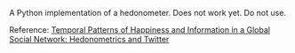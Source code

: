 A Python implementation of a hedonometer. Does not work yet. Do not use.

Reference: [Temporal Patterns of Happiness and Information in a Global Social Network: Hedonometrics and Twitter](http://www.plosone.org/article/info:doi/10.1371/journal.pone.0026752)
